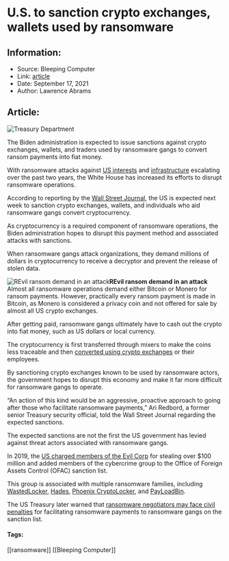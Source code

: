 # U.S. to sanction crypto exchanges, wallets used by ransomware
### 

## Information:
+ Source: Bleeping Computer
+ Link: [article](https://www.bleepingcomputer.com/news/security/us-to-sanction-crypto-exchanges-wallets-used-by-ransomware/)
+ Date: September 17, 2021
+ Author: Lawrence Abrams


## Article:
![Treasury Department](https://www.bleepstatic.com/content/hl-images/2021/09/17/treasury-department.jpg)


The Biden administration is expected to issue sanctions against crypto exchanges, wallets, and traders used by ransomware gangs to convert ransom payments into fiat money.


With ransomware attacks against [US interests](https://www.bleepingcomputer.com/news/security/food-giant-jbs-foods-shuts-down-production-after-cyberattack/) and [infrastructure](https://www.bleepingcomputer.com/news/security/colonial-pipeline-restores-operations-5-million-ransom-demanded/) escalating over the past two years, the White House has increased its efforts to disrupt ransomware operations.


According to reporting by the [Wall Street Journal](https://www.wsj.com/articles/u-s-to-target-crypto-ransomware-payments-with-sanctions-11631885336), the US is expected next week to sanction crypto exchanges, wallets, and individuals who aid ransomware gangs convert cryptocurrency.


As cryptocurrency is a required component of ransomware operations, the Biden administration hopes to disrupt this payment method and associated attacks with sanctions.


When ransomware gangs attack organizations, they demand millions of dollars in cryptocurrency to receive a decryptor and prevent the release of stolen data.



![REvil ransom demand in an attack](https://www.bleepstatic.com/images/news/ransomware/attacks/k/kaseya/revil-ransom-demand.png)**REvil ransom demand in an attack**
Almost all ransomware operations demand either Bitcoin or Monero for ransom payments. However, practically every ransom payment is made in Bitcoin, as Monero is considered a privacy coin and not offered for sale by almost all US crypto exchanges.


After getting paid, ransomware gangs ultimately have to cash out the crypto into fiat money, such as US dollars or local currency.


The cryptocurrency is first transferred through mixers to make the coins less traceable and then [converted using crypto exchanges](https://www.bleepingcomputer.com/news/security/binance-exchange-helped-track-down-clop-ransomware-money-launderers/) or their employees.


By sanctioning crypto exchanges known to be used by ransomware actors, the government hopes to disrupt this economy and make it far more difficult for ransomware gangs to operate.


“An action of this kind would be an aggressive, proactive approach to going after those who facilitate ransomware payments,” Ari Redbord, a former senior Treasury security official, told the Wall Street Journal regarding the expected sanctions.


The expected sanctions are not the first the US government has levied against threat actors associated with ransomware gangs.


In 2019, the [US charged members of the Evil Corp](https://www.bleepingcomputer.com/news/security/evil-corp-hackers-charged-for-stealing-over-100-million/) for stealing over $100 million and added members of the cybercrime group to the Office of Foreign Assets Control (OFAC) sanction list.


This group is associated with multiple ransomware families, including [WastedLocker](https://www.bleepingcomputer.com/news/security/new-wastedlocker-ransomware-distributed-via-fake-program-updates/), [Hades](https://www.bleepingcomputer.com/news/security/evil-corp-switches-to-hades-ransomware-to-evade-sanctions/), [Phoenix CryptoLocker](https://www.bleepingcomputer.com/news/security/insurance-giant-cna-hit-by-new-phoenix-cryptolocker-ransomware/), and [PayLoadBin](https://www.bleepingcomputer.com/news/security/new-evil-corp-ransomware-mimics-payloadbin-gang-to-evade-us-sanctions/).


The US Treasury later warned that [ransomware negotiators may face civil penalties](https://www.bleepingcomputer.com/news/security/us-govt-warns-of-sanction-risks-for-facilitating-ransomware-payments/) for facilitating ransomware payments to ransomware gangs on the sanction list.




#### Tags:
[[ransomware]] [[Bleeping Computer]]
